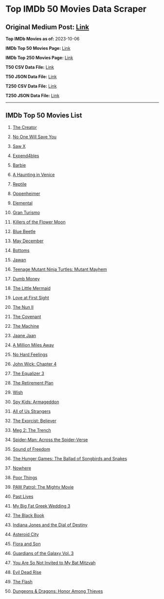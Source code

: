 # Top IMDb 50 Movies Data Scraper

## Original Medium Post: [Link](https://medium.com/@nishantsahoo/which-movie-should-i-watch-5c83a3c0f5b1)

**Top IMDb Movies as of:** 2023-10-06

**IMDb Top 50 Movies Page:** [Link](http://www.imdb.com/search/title?release_date=2023,2023&title_type=feature)

**IMDb Top 250 Movies Page:** [Link](https://www.imdb.com/chart/top/)

**T50 CSV Data File:** [Link](/Data/T50/data.csv)

**T50 JSON Data File:** [Link](/Data/T50/data.json)

**T250 CSV Data File:** [Link](/Data/T250/data.csv)

**T250 JSON Data File:** [Link](/Data/T250/data.json)

---

## IMDb Top 50 Movies List

1. [The Creator](https://www.imdb.com/title/tt11858890/?ref_=adv_li_tt)

2. [No One Will Save You](https://www.imdb.com/title/tt14509110/?ref_=adv_li_tt)

3. [Saw X](https://www.imdb.com/title/tt21807222/?ref_=adv_li_tt)

4. [Expend4bles](https://www.imdb.com/title/tt3291150/?ref_=adv_li_tt)

5. [Barbie](https://www.imdb.com/title/tt1517268/?ref_=adv_li_tt)

6. [A Haunting in Venice](https://www.imdb.com/title/tt22687790/?ref_=adv_li_tt)

7. [Reptile](https://www.imdb.com/title/tt13274016/?ref_=adv_li_tt)

8. [Oppenheimer](https://www.imdb.com/title/tt15398776/?ref_=adv_li_tt)

9. [Elemental](https://www.imdb.com/title/tt15789038/?ref_=adv_li_tt)

10. [Gran Turismo](https://www.imdb.com/title/tt4495098/?ref_=adv_li_tt)

11. [Killers of the Flower Moon](https://www.imdb.com/title/tt5537002/?ref_=adv_li_tt)

12. [Blue Beetle](https://www.imdb.com/title/tt9362930/?ref_=adv_li_tt)

13. [May December](https://www.imdb.com/title/tt13651794/?ref_=adv_li_tt)

14. [Bottoms](https://www.imdb.com/title/tt17527468/?ref_=adv_li_tt)

15. [Jawan](https://www.imdb.com/title/tt15354916/?ref_=adv_li_tt)

16. [Teenage Mutant Ninja Turtles: Mutant Mayhem](https://www.imdb.com/title/tt8589698/?ref_=adv_li_tt)

17. [Dumb Money](https://www.imdb.com/title/tt13957560/?ref_=adv_li_tt)

18. [The Little Mermaid](https://www.imdb.com/title/tt5971474/?ref_=adv_li_tt)

19. [Love at First Sight](https://www.imdb.com/title/tt13444014/?ref_=adv_li_tt)

20. [The Nun II](https://www.imdb.com/title/tt10160976/?ref_=adv_li_tt)

21. [The Covenant](https://www.imdb.com/title/tt4873118/?ref_=adv_li_tt)

22. [The Machine](https://www.imdb.com/title/tt11040844/?ref_=adv_li_tt)

23. [Jaane Jaan](https://www.imdb.com/title/tt15748830/?ref_=adv_li_tt)

24. [A Million Miles Away](https://www.imdb.com/title/tt21940010/?ref_=adv_li_tt)

25. [No Hard Feelings](https://www.imdb.com/title/tt15671028/?ref_=adv_li_tt)

26. [John Wick: Chapter 4](https://www.imdb.com/title/tt10366206/?ref_=adv_li_tt)

27. [The Equalizer 3](https://www.imdb.com/title/tt17024450/?ref_=adv_li_tt)

28. [The Retirement Plan](https://www.imdb.com/title/tt14827638/?ref_=adv_li_tt)

29. [Wish](https://www.imdb.com/title/tt11304740/?ref_=adv_li_tt)

30. [Spy Kids: Armageddon](https://www.imdb.com/title/tt13978520/?ref_=adv_li_tt)

31. [All of Us Strangers](https://www.imdb.com/title/tt21192142/?ref_=adv_li_tt)

32. [The Exorcist: Believer](https://www.imdb.com/title/tt12921446/?ref_=adv_li_tt)

33. [Meg 2: The Trench](https://www.imdb.com/title/tt9224104/?ref_=adv_li_tt)

34. [Spider-Man: Across the Spider-Verse](https://www.imdb.com/title/tt9362722/?ref_=adv_li_tt)

35. [Sound of Freedom](https://www.imdb.com/title/tt7599146/?ref_=adv_li_tt)

36. [The Hunger Games: The Ballad of Songbirds and Snakes](https://www.imdb.com/title/tt10545296/?ref_=adv_li_tt)

37. [Nowhere](https://www.imdb.com/title/tt15789472/?ref_=adv_li_tt)

38. [Poor Things](https://www.imdb.com/title/tt14230458/?ref_=adv_li_tt)

39. [PAW Patrol: The Mighty Movie](https://www.imdb.com/title/tt15837338/?ref_=adv_li_tt)

40. [Past Lives](https://www.imdb.com/title/tt13238346/?ref_=adv_li_tt)

41. [My Big Fat Greek Wedding 3](https://www.imdb.com/title/tt21103300/?ref_=adv_li_tt)

42. [The Black Book](https://www.imdb.com/title/tt24083908/?ref_=adv_li_tt)

43. [Indiana Jones and the Dial of Destiny](https://www.imdb.com/title/tt1462764/?ref_=adv_li_tt)

44. [Asteroid City](https://www.imdb.com/title/tt14230388/?ref_=adv_li_tt)

45. [Flora and Son](https://www.imdb.com/title/tt25471950/?ref_=adv_li_tt)

46. [Guardians of the Galaxy Vol. 3](https://www.imdb.com/title/tt6791350/?ref_=adv_li_tt)

47. [You Are So Not Invited to My Bat Mitzvah](https://www.imdb.com/title/tt21276878/?ref_=adv_li_tt)

48. [Evil Dead Rise](https://www.imdb.com/title/tt13345606/?ref_=adv_li_tt)

49. [The Flash](https://www.imdb.com/title/tt0439572/?ref_=adv_li_tt)

50. [Dungeons & Dragons: Honor Among Thieves](https://www.imdb.com/title/tt2906216/?ref_=adv_li_tt)
